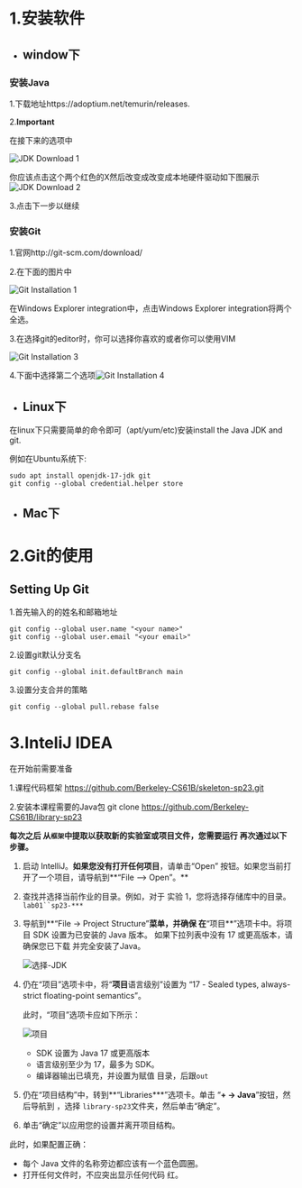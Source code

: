 # 1.安装软件

- ## window下

### 安装Java

1.下载地址https://adoptium.net/temurin/releases. 

2.**Important**

在接下来的选项中

![JDK Download 1](https://sp23.datastructur.es/materials/lab/lab01/img/windows/openJDK_install_1.png)

你应该点击这个两个红色的X然后改变成改变成本地硬件驱动如下图展示![JDK Download 2](https://sp23.datastructur.es/materials/lab/lab01/img/windows/openJDK_install_2.png)

3.点击下一步以继续

### 安装Git

1.官网http://git-scm.com/download/ 

2.在下面的图片中

![Git Installation 1](https://sp23.datastructur.es/materials/lab/lab01/img/windows/git_install_components.png)

在Windows Explorer integration中，点击Windows Explorer integration将两个全选。

3.在选择git的editor时，你可以选择你喜欢的或者你可以使用VIM

![Git Installation 3](https://sp23.datastructur.es/materials/lab/lab01/img/windows/git_default_editor.png)

4.下面中选择第二个选项![Git Installation 4](https://sp23.datastructur.es/materials/lab/lab01/img/windows/git_path_install.png)



- ## Linux下

在linux下只需要简单的命令即可（apt/yum/etc)安装install the Java JDK and git.

例如在Ubuntu系统下:

```
sudo apt install openjdk-17-jdk git
git config --global credential.helper store
```

- ## Mac下

# 2.Git的使用

## Setting Up Git

1.首先输入的的姓名和邮箱地址

```
git config --global user.name "<your name>"
git config --global user.email "<your email>"
```

2.设置git默认分支名

```
git config --global init.defaultBranch main
```

3.设置分支合并的策略

```
git config --global pull.rebase false
```

# 3.InteliJ IDEA

在开始前需要准备

1.课程代码框架 https://github.com/Berkeley-CS61B/skeleton-sp23.git

2.安装本课程需要的Java包 git clone https://github.com/Berkeley-CS61B/library-sp23

**每次之后 从`框架`中提取以获取新的实验室或项目文件，您需要运行 再次通过以下步骤。**

1. 启动 IntelliJ。**如果您没有打开任何项目**，请单击“Open” 按钮。如果您当前打开了一个项目，请导航到**“File –> Open”。**

2. 查找并选择当前作业的目录。例如，对于 实验 1，您将选择存储库中的目录。`lab01``sp23-***`

3. 导航到**“File -> Project Structure”**菜单，并确保 在**“项目**”选项卡中。将项目 SDK 设置为已安装的 Java 版本。 如果下拉列表中没有 17 或更高版本，请确保您已下载 并完全安装了Java。

   ![选择-JDK](https://sp23.datastructur.es/materials/guides/assignment-workflow/img/select-jdk.png)

4. 仍在“项目”选项卡中，将“**项目**语言级别”设置为 “17 - Sealed types, always-strict floating-point semantics”。

   此时，“项目”选项卡应如下所示：

   ![项目](https://sp23.datastructur.es/materials/guides/assignment-workflow/img/project_structure_settings.png)

   - SDK 设置为 Java 17 或更高版本
   - 语言级别至少为 17，最多为 SDK。
   - 编译器输出已填充，并设置为赋值 目录，后跟`out`

5. 仍在“项目结构”中，转到**“Libraries***”选项卡。单击 “**+ -> Java**”按钮，然后导航到 ，选择 `library-sp23`文件夹，然后单击“确定”。

6. 单击“确定”以应用您的设置并离开项目结构。

此时，如果配置正确：

- 每个 Java 文件的名称旁边都应该有一个蓝色圆圈。
- 打开任何文件时，不应突出显示任何代码 红。
